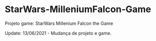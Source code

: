 # StarWars-MilleniumFalcon-Game

Projeto game: StarWars Millenium Falcon the Game

Update: 13/06/2021 - Mudança de projeto e game.
